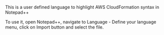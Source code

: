 This is a user defined language to highlight AWS CloudFormation syntax in Notepad++

To use it, open Notepad++, navigate to Language - Define your language menu, click on Import button and select the file.
